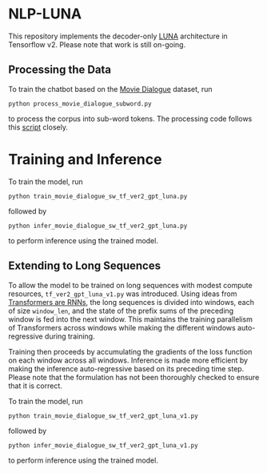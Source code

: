 # NLP-LUNA
This repository implements the decoder-only [LUNA](https://arxiv.org/abs/2106.01540) architecture in Tensorflow v2. Please note that work is still on-going.

## Processing the Data
To train the chatbot based on the [Movie Dialogue](https://www.cs.cornell.edu/~cristian/Cornell_Movie-Dialogs_Corpus.html) dataset, run
```
python process_movie_dialogue_subword.py
```
to process the corpus into sub-word tokens. The processing code follows this [script](https://github.com/suriyadeepan/datasets/blob/master/seq2seq/cornell_movie_corpus/scripts/prepare_data.py) closely.

# Training and Inference
To train the model, run
```
python train_movie_dialogue_sw_tf_ver2_gpt_luna.py
```
followed by
```
python infer_movie_dialogue_sw_tf_ver2_gpt_luna.py
```
to perform inference using the trained model.

## Extending to Long Sequences
To allow the model to be trained on long sequences with modest compute resources, `tf_ver2_gpt_luna_v1.py` was introduced. Using ideas from [Transformers are RNNs](https://arxiv.org/abs/2006.16236), the long sequences is divided into windows, each of size `window_len`, and the state of the prefix sums of the preceding window is fed into the next window. This maintains the training parallelism of Transformers across windows while making the different windows auto-regressive during training. 

Training then proceeds by accumulating the gradients of the loss function on each window across all windows. Inference is made more efficient by making the inference auto-regressive based on its preceding time step. Please note that the formulation has not been thoroughly checked to ensure that it is correct.

To train the model, run
```
python train_movie_dialogue_sw_tf_ver2_gpt_luna_v1.py
```
followed by
```
python infer_movie_dialogue_sw_tf_ver2_gpt_luna_v1.py
```
to perform inference using the trained model.
